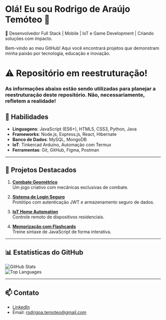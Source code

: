 # Olá! Eu sou Rodrigo de Araújo Temóteo 👋

🎯 Desenvolvedor Full Stack | Mobile | IoT e Game Development | Criando soluções com impacto.

Bem-vindo ao meu GitHub! Aqui você encontrará projetos que demonstram minha paixão por tecnologia, educação e inovação.

# ⚠️ Repositório em reestruturação!

### As informações abaixo estão sendo utilizadas para planejar a reestruturação deste repositório. Não, necessariamente, refletem a realidade!    

## 🚀 Habilidades
- **Linguagens**: JavaScript (ES6+), HTML5, CSS3, Python, Java
- **Frameworks**: Node.js, Express.js, React, Hibernate
- **Banco de Dados**: MySQL, MongoDB
- **IoT**: Tinkercad Arduino, Automação com Termux
- **Ferramentas**: Git, GitHub, Figma, Postman

---

## 🌟 Projetos Destacados
1. **[Combate Geométrico](https://github.com/seu-usuario/combate-geometrico)**  
   Um jogo criativo com mecânicas exclusivas de combate.  

2. **[Sistema de Login Seguro](https://github.com/seu-usuario/sistema-login-seguro)**  
   Protótipo com autenticação JWT e armazenamento seguro de dados.  

3. **[IoT Home Automation](https://github.com/seu-usuario/iot-home-automation)**  
   Controle remoto de dispositivos residenciais.  

4. **[Memorização com Flashcards](https://github.com/seu-usuario/flashcards-memorizacao)**  
   Treine sintaxe de JavaScript de forma interativa.  

---

## 📊 Estatísticas do GitHub
![GitHub Stats](https://github-readme-stats.vercel.app/api?username=seu-usuario&show_icons=true&theme=radical)  
![Top Languages](https://github-readme-stats.vercel.app/api/top-langs/?username=seu-usuario&layout=compact&theme=radical)  

---

## 📫 Contato
- [LinkedIn]([https://www.linkedin.com/in/rodrigo-de-ara%C3%BAjo-tem%C3%B3teo-42020317?utm_source=share&utm_campaign=share_via&utm_content=profile&utm_medium=android_app)
- Email: rodrigoa.temoteo@gmail.com
